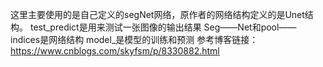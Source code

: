 这里主要使用的是自己定义的segNet网络，原作者的网络结构定义的是Unet结构。
test_predict是用来测试一张图像的输出结果
Seg——Net和pool——indices是网络结构
model_是模型的训练和预测
参考博客链接：https://www.cnblogs.com/skyfsm/p/8330882.html
